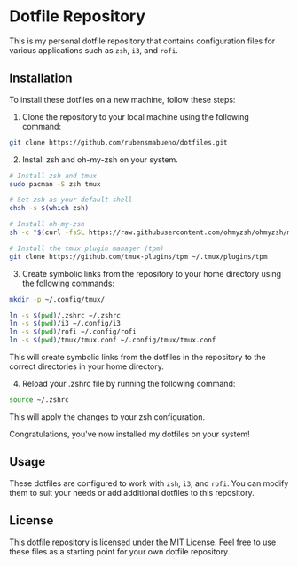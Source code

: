 # Dotfile Repository
This is my personal dotfile repository that contains configuration files for various applications such as `zsh`, `i3`, and `rofi`.

## Installation
To install these dotfiles on a new machine, follow these steps:

1. Clone the repository to your local machine using the following command:

```bash
git clone https://github.com/rubensmabueno/dotfiles.git
```

2. Install zsh and oh-my-zsh on your system. 
```bash
# Install zsh and tmux
sudo pacman -S zsh tmux

# Set zsh as your default shell
chsh -s $(which zsh)

# Install oh-my-zsh
sh -c "$(curl -fsSL https://raw.githubusercontent.com/ohmyzsh/ohmyzsh/master/tools/install.sh)"

# Install the tmux plugin manager (tpm)
git clone https://github.com/tmux-plugins/tpm ~/.tmux/plugins/tpm
```

3. Create symbolic links from the repository to your home directory using the following commands:

```bash
mkdir -p ~/.config/tmux/

ln -s $(pwd)/.zshrc ~/.zshrc
ln -s $(pwd)/i3 ~/.config/i3
ln -s $(pwd)/rofi ~/.config/rofi
ln -s $(pwd)/tmux/tmux.conf ~/.config/tmux/tmux.conf
```

This will create symbolic links from the dotfiles in the repository to the correct directories in your home directory.

4. Reload your .zshrc file by running the following command:

```bash
source ~/.zshrc
```
This will apply the changes to your zsh configuration.

Congratulations, you've now installed my dotfiles on your system!

## Usage
These dotfiles are configured to work with `zsh`, `i3`, and `rofi`. You can modify them to suit your needs or add additional dotfiles to this repository.

## License
This dotfile repository is licensed under the MIT License. Feel free to use these files as a starting point for your own dotfile repository.
